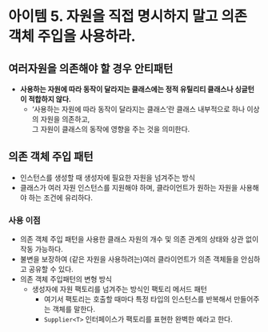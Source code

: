 # 아이템 5. 자원을 직접 명시하지 말고 의존 객체 주입을 사용하라.

## 여러자원을 의존해야 할 경우 안티패턴

- **사용하는 자원에 따라 동작이 달라지는 클래스에는 정적 유틸리티 클래스나 싱글턴이 적합하지 않다.**
    - ‘사용하는 자원에 따라 동작이 달라지는 클래스’란 클래스 내부적으로 하나 이상의 자원을 의존하고, <br/>그 자원이 클래스의 동작에 영향을 주는 것을 의미한다.

## 의존 객체 주입 패턴

- 인스턴스를 생성할 때 생성자에 필요한 자원을 넘겨주는 방식
- 클래스가 여러 자원 인스턴스를 지원해야 하며, 클라이언트가 원하는 자원을 사용해야 하는 조건에 유리하다.

### 사용 이점

- 의존 객체 주입 패턴을 사용한 클래스 자원의 개수 및 의존 관계의 상태와 상관 없이 작동 가능하다.
- 불변을 보장하여 (같은 자원을 사용하려는)여러 클라이언트가 의존 객체들을 안심하고 공유할 수  있다.
- 의존 객체 주입패턴의 변형 방식
    - 생성자에 자원 팩토리를 넘겨주는 방식인 팩토리 메서드 패턴
        - 여기서 팩토리는 호출할 때마다 특정 타입의 인스턴스를 반복해서 만들어주는 객체를 말한다.
        - `Supplier<T>` 인터페이스가 팩토리를 표현한 완벽한 예라고 한다.
